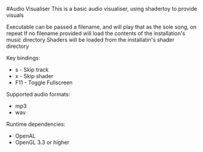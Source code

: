 #Audio Visualiser
This is a basic audio visualiser, using shadertoy to provide visuals

Executable can be passed a filename, and will play that as the sole song, on repeat
If no filename provided will load the contents of the installation's music directory
Shaders will be loaded from the installatin's shader directory

Key bindings:
* s - Skip track
* x - Skip shader
* F11 - Toggle Fullscreen

Supported audio formats:
* mp3
* wav

Runtime dependencies:
* OpenAL
* OpenGL 3.3 or higher


